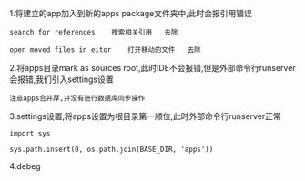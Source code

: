 1.将建立的app加入到新的apps package文件夹中,此时会报引用错误

```
search for references    搜索相关引用   去除

open moved files in eitor    打开移动的文件   去除
```

2.将apps目录mark as sources root,此时IDE不会报错,但是外部命令行runserver会报错,我们引入settings设置

```
注意apps合并厚,并没有进行数据库同步操作

```
3.settings设置,将apps设置为根目录第一顺位,此时外部命令行runserver正常

```
import sys

sys.path.insert(0, os.path.join(BASE_DIR, 'apps'))
```

4.debeg